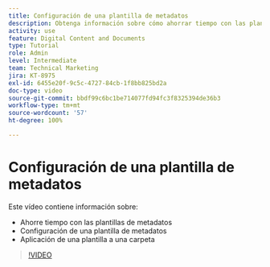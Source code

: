 ```yaml
---
title: Configuración de una plantilla de metadatos
description: Obtenga información sobre cómo ahorrar tiempo con las plantillas de metadatos, configurar una plantilla de metadatos y aplicar una plantilla a una carpeta en [!UICONTROL DAM de Workfront].
activity: use
feature: Digital Content and Documents
type: Tutorial
role: Admin
level: Intermediate
team: Technical Marketing
jira: KT-8975
exl-id: 6455e20f-9c5c-4727-84cb-1f8bb825bd2a
doc-type: video
source-git-commit: bbdf99c6bc1be714077fd94fc3f8325394de36b3
workflow-type: tm+mt
source-wordcount: '57'
ht-degree: 100%

---
```


# Configuración de una plantilla de metadatos

Este vídeo contiene información sobre:

* Ahorre tiempo con las plantillas de metadatos
* Configuración de una plantilla de metadatos
* Aplicación de una plantilla a una carpeta

>[!VIDEO](https://video.tv.adobe.com/v/3419479/?quality=12&learn=on&enablevpops=1&captions=spa)
